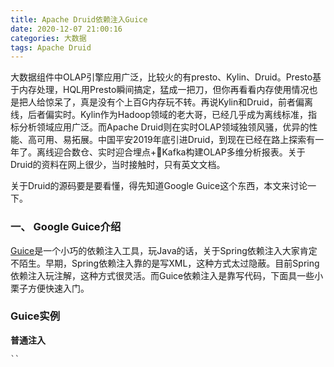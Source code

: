```yaml
---
title: Apache Druid依赖注入Guice
date: 2020-12-07 21:00:16
categories: 大数据
tags: Apache Druid
---
```


大数据组件中OLAP引擎应用广泛，比较火的有presto、Kylin、Druid。Presto基于内存处理，HQL用Presto瞬间搞定，猛成一把刀，但你再看看内存使用情况也是把人给惊呆了，真是没有个上百G内存玩不转。再说Kylin和Druid，前者偏离线，后者偏实时。Kylin作为Hadoop领域的老大哥，已经几乎成为离线标准，指标分析领域应用广泛。而Apache Druid则在实时OLAP领域独领风骚，优异的性能、高可用、易拓展。中国平安2019年底引进Druid，到现在已经在路上探索有一年了。离线迎合数仓、实时迎合埋点+Kafka构建OLAP多维分析报表。关于Druid的资料在网上很少，当时接触时，只有英文文档。

关于Druid的源码要是要看懂，得先知道Google Guice这个东西，本文来讨论一下。

### 一、 Google Guice介绍

[Guice](https://github.com/google/guice)是一个小巧的依赖注入工具，玩Java的话，关于Spring依赖注入大家肯定不陌生。早期，Spring依赖注入靠的是写XML，这种方式太过隐蔽。目前Spring依赖注入玩注解，这种方式很灵活。而Guice依赖注入是靠写代码，下面具一些小栗子方便快速入门。

### Guice实例

**普通注入**

```java
``


